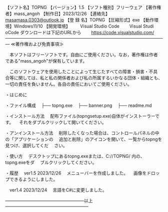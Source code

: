 【ソフト名】TOPNG
【バージョン】1.5
【ソフト種別】フリーウェア
【著作権者】mass_angoh
【制作日】2023/12/26
【連絡先】masamasa.0303@outlook.jp
【登 録 名】TOPNG
【圧縮形式】exe
【動作環境】Windows11/10
【開発環境】
　　Visual Studio Code
　　Visual Studi oCode ダウンロードは下記のURLから
　　https://code.visualstudio.com/
―――――――――――――――――――――――――――――――――――――
≪著作権および免責事項≫

　本ソフトはフリーソフトです。自由にご使用ください。なお，著作権は作者
である"mass_angoh"が保有しています。

　このソフトウェアを使用したことによって生じたすべての障害・損害・不具
合等に関しては、私と私の関係者および私の所属するいかなる団体・組織とも、
一切の責任を負いません。各自の責任においてご使用ください。


・はじめに

・ファイル構成
　├── topng.exe
　├── banner.png
　├── readme.md

・インストール方法
　配布ファイル(topngsetup.exe)自体がインストーラーです。
　それをダブルクリックして開いてください。

・アンインストール方法
　削除したくなった場合は、コントロールパネルの中の「アプリケーションの
　追加と削除」のアイコンを開いて、一覧からtopngを見つけ、選択してくだ
　さい。

・使い方
　デスクトップにあるtopng.exeまたは、C://TOPNG/ 内の、topng.exeをダ
　ブルクリックしてください。

・履歴
　ver1.5  2023/12/26
　メニューバーを作成しました。
　画像をドロップできるようにしました。

　ver1.4  2023/12/24
　言語をC#に変更しました。


――――――――――――――――――以上―――――――――――――――――――